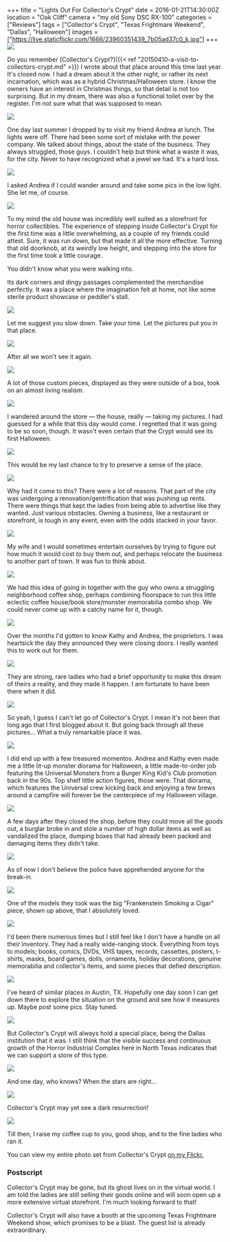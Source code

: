 +++
title = "Lights Out For Collector's Crypt"
date = 2016-01-21T14:30:00Z
location = "Oak Cliff"
camera = "my old Sony DSC RX-100"
categories = ["Reviews"]
tags = ["Collector's Crypt", "Texas Frightmare Weekend", "Dallas", "Halloween"]
images = ["https://live.staticflickr.com/1666/23960351439_7b05ad37c0_k.jpg"]
+++
![](https://live.staticflickr.com/1666/23960351439_7b05ad37c0_k.jpg)

Do you remember [Collector's Crypt?]({{< ref "20150410-a-visit-to-collectors-crypt.md" >}}) I wrote about that place around this time last year. It's closed now. I had a dream about it the other night, or rather its next incarnation, which was as a hybrid Christmas/Halloween store. I know the owners have an interest in Christmas things, so that detail is not too surprising. But in my dream, there was also a functional toilet over by the register. I'm not sure what that was supposed to mean.

<!--more-->

![](https://live.staticflickr.com/1616/24245637831_920fc378d2_k.jpg)

One day last summer I dropped by to visit my friend Andrea at lunch. The lights were off. There had been some sort of mistake with the power company. We talked about things, about the state of the business. They always struggled, those guys. I couldn't help but think what a waste it was, for the city. Never to have recognized what a jewel we had. It's a hard loss.

![](https://live.staticflickr.com/1470/23701334963_4020f6b802_k.jpg)

I asked Andrea if I could wander around and take some pics in the low light. She let me, of course.

![](https://live.staticflickr.com/1598/23960346989_30eccb070f_k.jpg)

To my mind the old house was incredibly well suited as a storefront for horror collectibles. The experience of stepping inside Collector's Crypt for the first time was a little overwhelming, as a couple of my friends could attest. Sure, it was run down, but that made it all the more effective. Turning that old doorknob, at its weirdly low height, and stepping into the store for the first time took a little courage.

You didn't know what you were walking into.

Its dark corners and dingy passages complemented the merchandise perfectly. It was a place where the imagination felt at home, not like some sterile product  showcase or peddler's stall.

![](https://live.staticflickr.com/1553/24219940242_cc955c1b91_o.jpg)

Let me suggest you slow down. Take your time. Let the pictures put you in that place.

![](https://live.staticflickr.com/1546/23701334443_a8fb179dd3_k.jpg)

After all we won't see it again.

![](https://live.staticflickr.com/1713/24328153075_b68da397ab_k.jpg)

A lot of those custom pieces, displayed as they were outside of a box, took on an almost living realism.

![](https://live.staticflickr.com/1655/24245641531_ea2b80420a_k.jpg)

I wandered around the store — the house, really — taking my pictures. I had guessed for a while that this day would come. I regretted that it was going to be so soon, though. It wasn't even certain that the Crypt would see its first Halloween.

![](https://live.staticflickr.com/1659/23699948654_18097be97a_k.jpg)

This would be my last chance to try to preserve a sense of the place.

![](https://live.staticflickr.com/1688/23699949014_bc88087d28_k.jpg)

Why had it come to this? There were a lot of reasons. That part of the city was undergoing a renovation/gentrification that was pushing up rents. There were things that kept the ladies from being able to advertise like they wanted. Just various obstacles. Owning a business, like a restaurant or storefront, is tough in any event, even with the odds stacked in your favor.

![](https://live.staticflickr.com/1482/23701344553_bf63478c05_k.jpg)

My wife and I would sometimes entertain ourselves by trying to figure out how much it would cost to buy them out, and perhaps relocate the business to another part of town. It was fun to think about.

![](https://live.staticflickr.com/1607/24245632531_ecda841a20_k.jpg)

We had this idea of going in together with the guy who owns a struggling neighborhood coffee shop, perhaps combining floorspace to run this little eclectic coffee house/book store/monster memorabilia combo shop. We could never come up with a catchy name for it, though.

![](https://live.staticflickr.com/1441/24328147905_0eb60d7ab7_k.jpg)

Over the months I'd gotten to know Kathy and Andrea, the proprietors. I was heartsick the day they announced they were closing doors. I really wanted this to work out for them.

![](https://live.staticflickr.com/1598/24328162795_dbf387d5ff_k.jpg)

They are strong, rare ladies who had a brief opportunity to make this dream of theirs a reality, and they made it happen. I am fortunate to have been there when it did.

![](https://live.staticflickr.com/1598/24245637871_9fe960a705_o.jpg)

So yeah, I guess I can't let go of Collector's Crypt. I mean it's not been that long ago that I first blogged about it. But going back through all these pictures… What a truly remarkable place it was.

![](https://live.staticflickr.com/1457/24219937362_a8b5db65d7_k.jpg)

I did end up with a few treasured momentos. Andrea and Kathy even made me a little lit-up monster diorama for Halloween, a little made-to-order job featuring the Universal Monsters from a Burger King Kid's Club promotion back in the 90s. Top shelf little action figures, those were. That diorama, which features the Universal crew kicking back and enjoying a few brews around a campfire will forever be the centerpiece of my Halloween village.

![](https://live.staticflickr.com/1567/23699943504_c496bca6c6_k.jpg)

A few days after they closed the shop, before they could move all the goods out, a burglar broke in and stole a number of high dollar items as well as vandalized the place, dumping boxes that had already been packed and damaging items they didn't take.

![](https://live.staticflickr.com/1451/23699939754_fdbe774aef_k.jpg)

As of now I don't believe the police have apprehended anyone for the break-in.

![](https://live.staticflickr.com/1656/23960343809_42f4c8d159_k.jpg)

One of the models they took was the big "Frankenstein Smoking a Cigar" piece, shown up above, that I absolutely loved.

![](https://live.staticflickr.com/1625/24032555220_8b52d7953c_k.jpg)

I'd been there numerous times but I still feel like I don't have a handle on all their inventory. They had a really wide-ranging stock. Everything from toys to models; books, comics, DVDs, VHS tapes, records, cassettes, posters, t-shirts, masks, board games, dolls, ornaments, holiday decorations, genuine memorabilia and collector's items, and some pieces that defied description.

![](https://live.staticflickr.com/1704/23701344493_8e2d9f1422_k.jpg)

I've heard of similar places in Austin, TX. Hopefully one day soon I can get down there to explore the situation on the ground and see how it measures up. Maybe post some pics. Stay tuned.

![](https://live.staticflickr.com/1650/24328150335_a9c8e3cefb_k.jpg)

But Collector's Crypt will always hold a special place, being the Dallas institution that it was. I still think that the visible success and continuous growth of the Horror Industrial Complex here in North Texas indicates that we can support a store of this type.

![](https://live.staticflickr.com/1511/24301970386_04dea137e8_k.jpg)

And one day, who knows? When the stars are right…

![](https://live.staticflickr.com/1635/23960337559_942e53a296_o.jpg)

Collector's Crypt may yet see a dark resurrection!

![](https://live.staticflickr.com/1637/23699935144_fb8159b5c8_k.jpg)

Till then, I raise my coffee cup to you, good shop, and to the fine ladies who ran it.

You can view my entire photo set from Collector's Crypt [on my Flickr.](https://www.flickr.com/photos/tobyjmarks/albums/72157661109407474/)

### Postscript

Collector's Crypt may be gone, but its ghost lives on in the virtual world. I am told the ladies are still selling their goods online and will soon open up a more extensive virtual storefront. I'm much looking forward to that!

Collector's Crypt will also have a booth at the upcoming Texas Frightmare Weekend show, which promises to be a blast. The guest list is already extraordinary.

